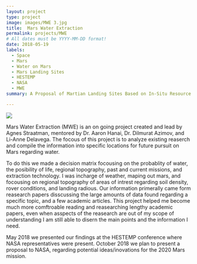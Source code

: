 ```yaml
---
layout: project
type: project
image: images/MWE 3.jpg
title:  Mars Water Extraction
permalink: projects/MWE
# All dates must be YYYY-MM-DD format!
date: 2018-05-19
labels:
  - Space
  - Mars
  - Water on Mars
  - Mars Landing Sites
  - HESTEMP
  - NASA
  - MWE 
summary: A Proposal of Martian Landing Sites Based on In-Situ Resource Utilization From Water Extraction

---
```


<img class="ui medium right floated rounded image" src="../images/MWE 1.jpg">

Mars Water Extraction (MWE) is an on going project created and lead by Agnes Straatman, mentored by Dr. Aaron Hanai, Dr. Dilmurat Azimov, and Li-Anne Delavega. The focous of this project is to analyze existing reaserch and compile the information into specific locations for future pursuit on Mars regarding water. 

To do this we made a decision matrix focousing on the probablity of water, the posibility of life, regional topography, past and current missions, and extraction technology. I was incharge of weather, maping out mars, and focousing on regional topography of areas of intrest regarding soil density, rover conditions, and landing radious. Our information primerally came form reasearch papers disscussing the large amounts of data found regarding a specific topic, and a few academic articles. This project helped me become much more comftroable reading and reasearching lengthy academic papers, even when asspects of the reasearch are out of my scope of understanding I am still able to disern the main points and the information I need.  

May 2018 we presented our findings at the HESTEMP conference where NASA representatives were present.
October 2018 we plan to present a proposal to NASA, regarding potential ideas/inovations for the 2020 Mars mission.  



